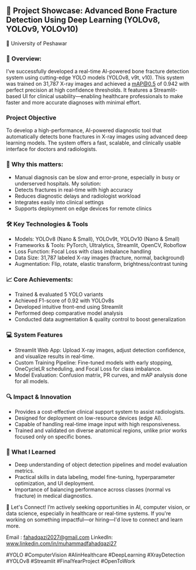 ## 🚀 Project Showcase: Advanced Bone Fracture Detection Using Deep Learning (YOLOv8, YOLOv9, YOLOv10)
📍 University of Peshawar

### 🔬 Overview:
I’ve successfully developed a real-time AI-powered bone fracture detection system using cutting-edge YOLO models (YOLOv8, v9t, v10). This system was trained on 31,787 X-ray images and achieved a mAP@0.5 of 0.942 with perfect precision at high confidence thresholds. It features a Streamlit-based UI for clinical usability—enabling healthcare professionals to make faster and more accurate diagnoses with minimal effort.

### Project Objective
To develop a high-performance, AI-powered diagnostic tool that automatically detects bone fractures in X-ray images using advanced deep learning models. The system offers a fast, scalable, and clinically usable interface for doctors and radiologists.

### 🧠 Why this matters:
- Manual diagnosis can be slow and error-prone, especially in busy or underserved hospitals. My solution:
- Detects fractures in real-time with high accuracy
- Reduces diagnostic delays and radiologist workload
- Integrates easily into clinical settings
- Supports deployment on edge devices for remote clinics

### 🛠️ Key Technologies & Tools
- Models: YOLOv8 (Nano & Small), YOLOv9t, YOLOv10 (Nano & Small)
- Frameworks & Tools: PyTorch, Ultralytics, Streamlit, OpenCV, Roboflow
- Loss Function: Focal Loss with class imbalance handling
- Data Size: 31,787 labeled X-ray images (fracture, normal, background)
- Augmentation: Flip, rotate, elastic transform, brightness/contrast tuning

### 📈 Core Achievements:
- Trained & evaluated 5 YOLO variants
- Achieved F1-score of 0.92 with YOLOv8s
- Developed intuitive front-end using Streamlit
- Performed deep comparative model analysis
- Conducted data augmentation & quality control to boost generalization

### 💻 System Features
- Streamlit Web App: Upload X-ray images, adjust detection confidence, and visualize results in real-time.
- Custom Training Pipeline: Fine-tuned models with early stopping, OneCycleLR scheduling, and Focal Loss for class imbalance.
- Model Evaluation: Confusion matrix, PR curves, and mAP analysis done for all models.

### 🔍 Impact & Innovation
- Provides a cost-effective clinical support system to assist radiologists.
- Designed for deployment on low-resource devices (edge AI).
- Capable of handling real-time image input with high responsiveness.
- Trained and validated on diverse anatomical regions, unlike prior works focused only on specific bones.

### 🌟 What I Learned
- Deep understanding of object detection pipelines and model evaluation metrics.
- Practical skills in data labeling, model fine-tuning, hyperparameter optimization, and UI deployment.
- Importance of balancing performance across classes (normal vs fracture) in medical diagnostics.

💬 Let's Connect!
I’m actively seeking opportunities in AI, computer vision, or data science, especially in healthcare or real-time systems.
If you're working on something impactful—or hiring—I'd love to connect and learn more.

Email : fahadqazi2027@gmail.com 
LinkedIn: www.linkedin.com/in/muhammadfahadqazi27

#YOLO #ComputerVision #AIinHealthcare #DeepLearning #XrayDetection #YOLOv8 #Streamlit #FinalYearProject #OpenToWork
